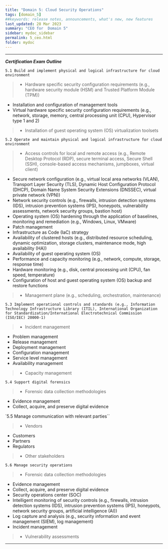 ```yaml
---
title: "Domain 5: Cloud Security Operations"
tags: [domain_5]
##keywords: release notes, announcements, what's new, new features
last_updated: 28 Mar 2023
summary: "CEO for  Domain 5"
sidebar: mydoc_sidebar
permalink: 5_ceo.html
folder: mydoc
---
```


------------------------------------------------------------------
**_Certification Exam Outline_**

`5.1 Build and implement physical and logical infrastructure for cloud environment`
> - Hardware specific security configuration requirements (e.g., hardware security module (HSM) and Trusted Platform Module (TPM))
- Installation and configuration of management tools
- Virtual hardware specific security configuration requirements (e.g., network, storage, memory, central processing unit (CPU), Hypervisor type 1 and 2)
> - Installation of guest operating system (OS) virtualization toolsets

`5.2 Operate and maintain physical and logical infrastructure for cloud environment`
> - Access controls for local and remote access (e.g., Remote Desktop Protocol (RDP), secure terminal access, Secure Shell (SSH), console-based access mechanisms, jumpboxes, virtual client)
- Secure network configuration (e.g., virtual local area networks (VLAN), Transport Layer Security (TLS), Dynamic Host Configuration Protocol (DHCP), Domain Name System Security Extensions (DNSSEC), virtual private network (VPN))
- Network security controls (e.g., firewalls, intrusion detection systems (IDS), intrusion prevention systems (IPS), honeypots, vulnerability assessments, network security groups, bastion host)
- Operating system (OS) hardening through the application of baselines, monitoring and remediation (e.g., Windows, Linux, VMware)
- Patch management
- Infrastructure as Code (IaC) strategy
- Availability of clustered hosts (e.g., distributed resource scheduling, dynamic optimization, storage clusters, maintenance mode, high availability (HA))
- Availability of guest operating system (OS)
- Performance and capacity monitoring (e.g., network, compute, storage, response time)
- Hardware monitoring (e.g., disk, central processing unit (CPU), fan speed, temperature)
- Configuration of host and guest operating system (OS) backup and restore functions
> - Management plane (e.g., scheduling, orchestration, maintenance)

`5.3 Implement operational controls and standards (e.g., Information Technology Infrastructure Library (ITIL), International Organization for Standardization/International Electrotechnical Commission (ISO/IEC) 20000-1)`
> - Incident management
- Problem management
- Release management
- Deployment management
- Configuration management
- Service level management
- Availability management
> - Capacity management

`5.4 Support digital forensics`
> - Forensic data collection methodologies
- Evidence management
- Collect, acquire, and preserve digital evidence

`5.5 Manage communication with relevant parties``
> - Vendors
- Customers
- Partners
- Regulators
> - Other stakeholders

`5.6 Manage security operations`
> - Forensic data collection methodologies
- Evidence management
- Collect, acquire, and preserve digital evidence
- Security operations center (SOC)
- Intelligent monitoring of security controls (e.g., firewalls, intrusion detection systems (IDS), intrusion prevention systems (IPS), honeypots, network security groups, artificial intelligence (AI))
- Log capture and analysis (e.g., security information and event management (SIEM), log management)
- Incident management
> - Vulnerability assessments

------------------------------------------------------------------

